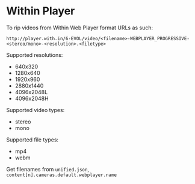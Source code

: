 # Within Player

To rip videos from Within Web Player format URLs as such:


```
http://player.with.in/6-EVOL/video/<filename>-WEBPLAYER_PROGRESSIVE-<stereo/mono>-<resolution>.<filetype>
```

Supported resolutions:

- 640x320
- 1280x640
- 1920x960
- 2880x1440
- 4096x2048L
- 4096x2048H

Supported video types:

- stereo
- mono


Supported file types:

- mp4
- webm


Get filenames from `unified.json`, `content[n].cameras.default.webplayer.name`
